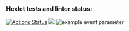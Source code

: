 ### Hexlet tests and linter status:
[![Actions Status](https://github.com/ostsle2/java-project-lvl1/workflows/hexlet-check/badge.svg)](https://github.com/ostsle2/java-project-lvl1/actions)
<a href="https://codeclimate.com/github/codeclimate/codeclimate/maintainability"><img src="https://api.codeclimate.com/v1/badges/a99a88d28ad37a79dbf6/maintainability" /></a>
![example event parameter](https://github.com/ostsle2/java-project-lvl1/actions/workflows/main.yml/badge.svg?event=push)
